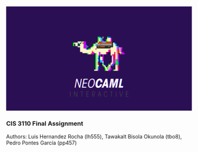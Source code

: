![Splash](assets/splash.png)
### CIS 3110 Final Assignment
Authors: Luis Hernandez Rocha (lh555), Tawakalt Bisola Okunola (tbo8), Pedro Pontes García (pp457)
